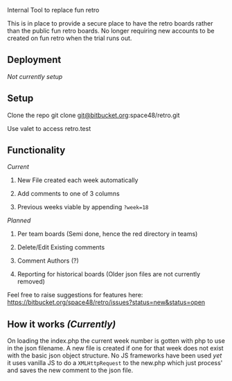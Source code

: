 Internal Tool to replace fun retro

This is in place to provide a secure place to have the retro boards rather than the public fun retro boards.
No longer requiring new accounts to be created on fun retro when the trial runs out.

## Deployment
_Not currently setup_

## Setup
Clone the repo
git clone git@bitbucket.org:space48/retro.git

Use valet to access retro.test

## Functionality
_Current_

1. New File created each week automatically

2. Add comments to one of 3 columns

3. Previous weeks viable by appending `?week=18`

_Planned_

1. Per team boards (Semi done, hence the red directory in teams)

2. Delete/Edit Existing comments

3. Comment Authors (?)

4. Reporting for historical boards (Older json files are not currently removed)

Feel free to raise suggestions for features here: https://bitbucket.org/space48/retro/issues?status=new&status=open

## How it works _(Currently)_
On loading the index.php the current week number is gotten with php to use in the json filename.
A new file is created if one for that week does not exist with the basic json object structure.
No JS frameworks have been used _yet_ it uses vanilla JS to do a `XMLHttpRequest` to the new.php which just process' and saves the new comment to the json file.
